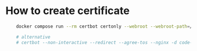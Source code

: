 # How to create certificate

``` bash
    docker compose run --rm certbot certonly --webroot --webroot-path=/var/www/certbot -d ${SERVER_NAME}$

    # alternative
    # certbot --non-interactive --redirect --agree-tos --nginx -d code-server.sima.revvitycloud.net
```
